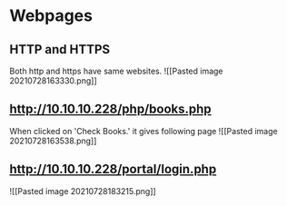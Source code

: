 # Webpages
## HTTP and HTTPS
Both http and https have same websites.
![[Pasted image 20210728163330.png]]
## http://10.10.10.228/php/books.php
When clicked on 'Check Books.' it gives following page
![[Pasted image 20210728163538.png]]
## http://10.10.10.228/portal/login.php
![[Pasted image 20210728183215.png]]

